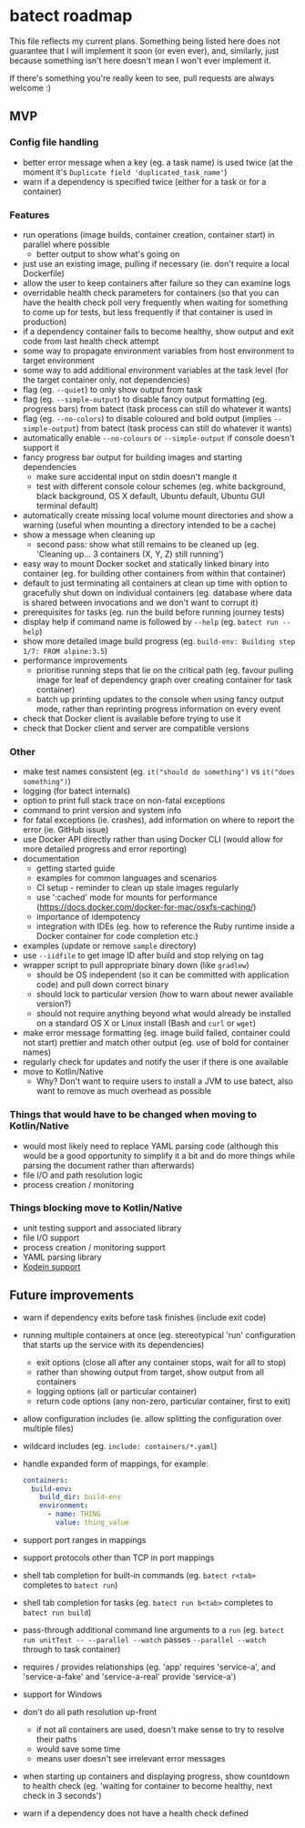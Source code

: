 # batect roadmap

This file reflects my current plans. Something being listed here does not guarantee that I will implement it soon (or even ever),
and, similarly, just because something isn't here doesn't mean I won't ever implement it.

If there's something you're really keen to see, pull requests are always welcome :)

## MVP

### Config file handling
* better error message when a key (eg. a task name) is used twice (at the moment it's `Duplicate field 'duplicated_task_name'`)
* warn if a dependency is specified twice (either for a task or for a container)

### Features
* run operations (image builds, container creation, container start) in parallel where possible
  * better output to show what's going on
* just use an existing image, pulling if necessary (ie. don't require a local Dockerfile)
* allow the user to keep containers after failure so they can examine logs
* overridable health check parameters for containers (so that you can have the health check poll very frequently when waiting for something to
  come up for tests, but less frequently if that container is used in production)
* if a dependency container fails to become healthy, show output and exit code from last health check attempt
* some way to propagate environment variables from host environment to target environment
* some way to add additional environment variables at the task level (for the target container only, not dependencies)
* flag (eg. `--quiet`) to only show output from task
* flag (eg. `--simple-output`) to disable fancy output formatting (eg. progress bars) from batect (task process can still do whatever it wants)
* flag (eg. `--no-colors`) to disable coloured and bold output (implies `--simple-output`) from batect (task process can still do whatever it wants)
* automatically enable `--no-colours` or `--simple-output` if console doesn't support it
* fancy progress bar output for building images and starting dependencies
  * make sure accidental input on stdin doesn't mangle it
  * test with different console colour schemes (eg. white background, black background, OS X default, Ubuntu default, Ubuntu GUI terminal default)
* automatically create missing local volume mount directories and show a warning (useful when mounting a directory intended to be a cache)
* show a message when cleaning up
  * second pass: show what still remains to be cleaned up (eg. 'Cleaning up... 3 containers (X, Y, Z) still running')
* easy way to mount Docker socket and statically linked binary into container (eg. for building other containers from within that container)
* default to just terminating all containers at clean up time with option to gracefully shut down on individual containers
  (eg. database where data is shared between invocations and we don't want to corrupt it)
* prerequisites for tasks (eg. run the build before running journey tests)
* display help if command name is followed by `--help` (eg. `batect run --help`)
* show more detailed image build progress (eg. `build-env: Building step 1/7: FROM alpine:3.5`)
* performance improvements
  * prioritise running steps that lie on the critical path (eg. favour pulling image for leaf of dependency graph over creating container for task container)
  * batch up printing updates to the console when using fancy output mode, rather than reprinting progress information on every event
* check that Docker client is available before trying to use it
* check that Docker client and server are compatible versions

### Other
* make test names consistent (eg. `it("should do something")` vs `it("does something")`)
* logging (for batect internals)
* option to print full stack trace on non-fatal exceptions
* command to print version and system info
* for fatal exceptions (ie. crashes), add information on where to report the error (ie. GitHub issue)
* use Docker API directly rather than using Docker CLI (would allow for more detailed progress and error reporting)
* documentation
  * getting started guide
  * examples for common languages and scenarios
  * CI setup - reminder to clean up stale images regularly
  * use ':cached' mode for mounts for performance (https://docs.docker.com/docker-for-mac/osxfs-caching/)
  * importance of idempotency
  * integration with IDEs (eg. how to reference the Ruby runtime inside a Docker container for code completion etc.)
* examples (update or remove `sample` directory)
* use `--iidfile` to get image ID after build and stop relying on tag
* wrapper script to pull appropriate binary down (like `gradlew`)
  * should be OS independent (so it can be committed with application code) and pull down correct binary
  * should lock to particular version (how to warn about newer available version?)
  * should not require anything beyond what would already be installed on a standard OS X or Linux install (Bash and `curl` or `wget`)
* make error message formatting (eg. image build failed, container could not start) prettier and match other output (eg. use of bold for container names)
* regularly check for updates and notify the user if there is one available
* move to Kotlin/Native
  * Why? Don't want to require users to install a JVM to use batect, also want to remove as much overhead as possible

### Things that would have to be changed when moving to Kotlin/Native

* would most likely need to replace YAML parsing code (although this would be a good opportunity to simplify it a
  bit and do more things while parsing the document rather than afterwards)
* file I/O and path resolution logic
* process creation / monitoring

### Things blocking move to Kotlin/Native

* unit testing support and associated library
* file I/O support
* process creation / monitoring support
* YAML parsing library
* [Kodein support](https://github.com/SalomonBrys/Kodein/tree/master/kodein-native)

## Future improvements
* warn if dependency exits before task finishes (include exit code)
* running multiple containers at once (eg. stereotypical 'run' configuration that starts up the service with its dependencies)
  * exit options (close all after any container stops, wait for all to stop)
  * rather than showing output from target, show output from all containers
  * logging options (all or particular container)
  * return code options (any non-zero, particular container, first to exit)
* allow configuration includes (ie. allow splitting the configuration over multiple files)
* wildcard includes (eg. `include: containers/*.yaml`)
* handle expanded form of mappings, for example:

  ```yaml
  containers:
    build-env:
      build_dir: build-env
      environment:
        - name: THING
          value: thing_value

  ```

* support port ranges in mappings
* support protocols other than TCP in port mappings
* shell tab completion for built-in commands (eg. `batect r<tab>` completes to `batect run`)
* shell tab completion for tasks (eg. `batect run b<tab>` completes to `batect run build`)
* pass-through additional command line arguments to a `run` (eg. `batect run unitTest -- --parallel --watch` passes `--parallel --watch` through to task container)
* requires / provides relationships (eg. 'app' requires 'service-a', and 'service-a-fake' and 'service-a-real' provide 'service-a')
* support for Windows
* don't do all path resolution up-front
  * if not all containers are used, doesn't make sense to try to resolve their paths
  * would save some time
  * means user doesn't see irrelevant error messages
* when starting up containers and displaying progress, show countdown to health check (eg. 'waiting for container to become healthy, next check in 3 seconds')
* warn if a dependency does not have a health check defined
